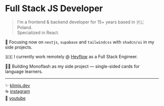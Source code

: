 # Full Stack JS Developer

> I'm a frontend & backend developer for 15+ years based in 🇵🇱 Poland.  
> Specialized in React.

🎯 Focusing now on `nextjs`, `supabase` and `tailwindcss` with `shadcn/ui` in my side projects.

🇩🇪 I currently work remotely @ [Heyflow](https://heyflow.com) as a Full Stack Engineer.

👨‍💻 Building Monoflash as my side project — single-sided cards for language learners.

-------------

✨ [klimjs.dev](https://klimjs.dev)  
☕️ [instagram](https://www.instagram.com/klimjs)  
🦉 [youtube](https://www.youtube.com/@klimjs)

